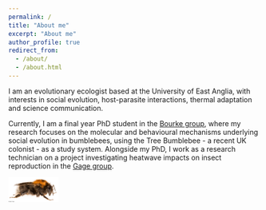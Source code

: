 ```yaml
---
permalink: /
title: "About me"
excerpt: "About me"
author_profile: true
redirect_from: 
  - /about/
  - /about.html
---
```


I am an evolutionary ecologist based at the University of East Anglia, with interests in social evolution, host-parasite interactions, thermal adaptation and science communication. 

Currently, I am a final year PhD student in the [Bourke group](https://andrewbourkeresearch.com), where my research focuses on the molecular and behavioural mechanisms underlying social evolution in bumblebees, using the Tree Bumblebee - a recent UK colonist - as a study system. Alongside my PhD, I work as a research technician on a project investigating heatwave impacts on insect reproduction in the [Gage group](https://matthewgagelab.com).

<img src='images/hypnorum-queen.jpg' width = "100">
